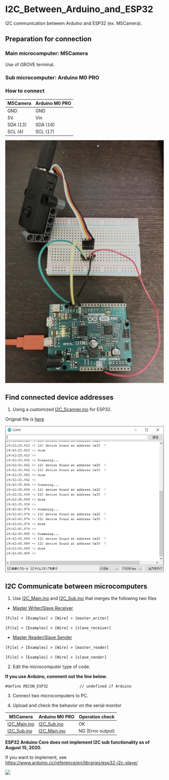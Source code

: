 # I2C_Between_Arduino_and_ESP32
I2C communication between Arduino and ESP32 (ex. M5Camera).


## Preparation for connection

### Main microcomputer: M5Camera
Use of GROVE terminal.

### Sub microcomputer: Arduino M0 PRO

### How to connect

| M5Camera | Arduino M0 PRO |
| --- | --- |
| GND | GND |
| 5V | Vin |
| SDA (13) | SDA (16) |
| SCL (4) | SCL (17) |

<img src="README/circuit_diagram.jpg" width="600">

## Find connected device addresses
1. Using a customized [I2C_Scanner.ino](I2C_Scanner/I2C_Scanner.ino) for ESP32.

Original file is [here](https://playground.arduino.cc/Main/I2cScanner/)

<img src="README/I2C_Scanner.png" width="600">

## I2C Communicate between microcomputers
1. Use [I2C_Main.ino](I2C_Main/I2C_Main.ino) and [I2C_Sub.ino](I2C_Sub/I2C_Sub.ino) that merges the following two files
- [Master Writer/Slave Receiver](https://www.arduino.cc/en/Tutorial/MasterWriter)

```[File] > [Examples] > [Wire] > [master_writer]```

```[File] > [Examples] > [Wire] > [slave_receiver]```

- [Master Reader/Slave Sender](https://www.arduino.cc/en/Tutorial/MasterReader)

```[File] > [Examples] > [Wire] > [master_reader]```

```[File] > [Examples] > [Wire] > [slave_sender]```

2. Edit the microcomputer type of code.

**If you use Arduino, comment out the line below.**

```
#define MICON_ESP32              // undefined if Arduino
```

3. Connect two microcomputers to PC.

4. Upload and check the behavior on the serial monitor

| M5Camera | Arduino M0 PRO | Operation check |
| --- | --- | --- |
| [I2C_Main.ino](I2C_Main/I2C_Main.ino) | [I2C_Sub.ino](I2C_Sub/I2C_Sub.ino) | OK |
| [I2C_Sub.ino](I2C_Sub/I2C_Sub.ino) | [I2C_Main.ino](I2C_Main/I2C_Main.ino) | NG (Error output) |

**ESP32 Arduino Core does not implement I2C sub functionality as of August 15, 2020.**

If you want to implement, see https://www.arduino.cc/reference/en/libraries/esp32-i2c-slave/

<img src="README/I2C_Code.png" width="600">
